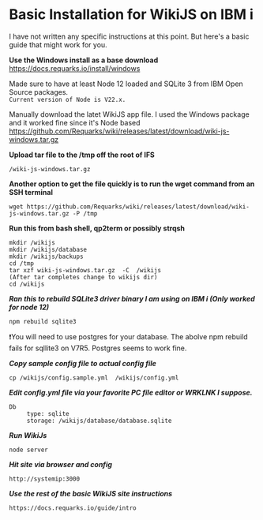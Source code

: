 # Basic Installation for WikiJS on IBM i 

I have not written any specific instructions at this point. But here's a basic guide that might work for you.

**Use the Windows install as a base download**   
https://docs.requarks.io/install/windows

Made sure to have at least Node 12 loaded and SQLite 3 from IBM Open Source packages.   
```Current version of Node is V22.x.```

Manually download the latet WikiJS app file. I used the Windows package and it worked fine since it's Node based   
https://github.com/Requarks/wiki/releases/latest/download/wiki-js-windows.tar.gz

**Upload tar file to the /tmp off the root of IFS**

```/wiki-js-windows.tar.gz```

**Another option to get the file quickly is to run the wget command from an SSH terminal**
```
wget https://github.com/Requarks/wiki/releases/latest/download/wiki-js-windows.tar.gz -P /tmp
```
**Run this from bash shell, qp2term or possibly strqsh**

```
mkdir /wikijs
mkdir /wikijs/database
mkdir /wikijs/backups
cd /tmp
tar xzf wiki-js-windows.tar.gz  -C  /wikijs
(After tar completes change to wikijs dir)
cd /wikijs
```

***Ran this to rebuild SQLite3 driver binary I am using on IBM i (Only worked for node 12)***

```npm rebuild sqlite3```

❗You will need to use postgres for your database. The abolve npm rebuild fails for sqllite3 on V7R5. Postgres seems to work fine.

***Copy sample config file to actual config file***

```cp /wikijs/config.sample.yml  /wikijs/config.yml```

***Edit config.yml file via your favorite PC file editor or WRKLNK I suppose.***

```
Db 
     type: sqlite
     storage: /wikijs/database/database.sqlite
```

***Run WikiJs***

```node server```

***Hit site via browser and config***

```http://systemip:3000```

***Use the rest of the basic WikiJS site instructions***
```
https://docs.requarks.io/guide/intro
```
